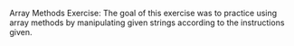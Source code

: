 Array Methods Exercise:
    The goal of this exercise was to practice using array methods by manipulating given strings according to the instructions given.
